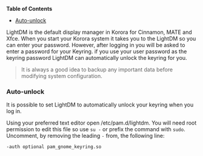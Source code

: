 

**Table of Contents**  

- [Auto-unlock](#auto-unlock)



LightDM is the default display manager in Korora for Cinnamon, MATE and Xfce. When you start your Korora system it takes you to the LightDM so you can enter your password. However, after logging in you will be asked to enter a password for your Keyring. if you use your user password as the keyring password LightDM can automatically unlock the keyring for you.
>It is always a good idea to backup any important data before modifying system configuration.

<a name="auto-unlock"></a>
### Auto-unlock
It is possible to set LightDM to automatically unlock your keyring when you log in.

Using your preferred text editor open /etc/pam.d/lightdm. You will need root permission to edit this file so use `su -` or prefix the command with `sudo`. Uncomment, by removing the leading `-` from, the following line:
```bash
-auth optional pam_gnome_keyring.so
```